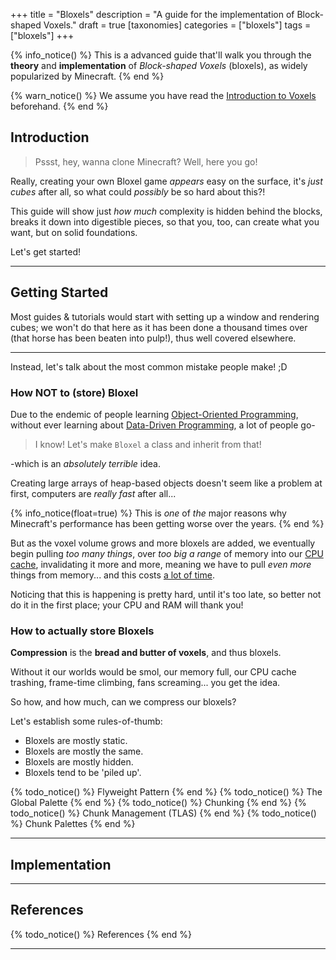 +++
title = "Bloxels"
description = "A guide for the implementation of Block-shaped Voxels."
draft = true
[taxonomies]
categories = ["bloxels"]
tags = ["bloxels"]
+++

{% info_notice() %}
This is a advanced guide that'll walk you through the **theory** and **implementation** of *Block-shaped Voxels* (bloxels), as widely popularized by Minecraft.
{% end %}

<!-- more -->

{% warn_notice() %}
We assume you have read the [Introduction to Voxels](/wiki/introduction) beforehand.
{% end %}

## Introduction

> Pssst, hey, wanna clone Minecraft? Well, here you go!

Really, creating your own Bloxel game *appears* easy on the surface,
it's *just cubes* after all, so what could *possibly* be so hard about this?!

This guide will show just *how much* complexity is hidden behind the blocks,
breaks it down into digestible pieces, so that you, too, can create what you want,
but on solid foundations.

Let's get started!

---

## Getting Started

Most guides & tutorials would start with setting up a window and rendering cubes;
we won't do that here as it has been done a thousand times over (that horse has been beaten into pulp!), thus well covered elsewhere.

---

Instead, let's talk about the most common mistake people make! ;D

### How NOT to (store) Bloxel

Due to the endemic of people learning [Object-Oriented Programming](https://en.wikipedia.org/wiki/Object-oriented_programming), without ever learning about [Data-Driven Programming](https://en.wikipedia.org/wiki/Data-driven_programming), a lot of people go-

> I know! Let's make `Bloxel` a class and inherit from that!

-which is an *absolutely terrible* idea.

Creating large arrays of heap-based objects doesn't seem like a problem at first, computers are *really fast* after all...

{% info_notice(float=true) %}
This is *one* of *the* major reasons why Minecraft's performance has been getting worse over the years.
{% end %}

But as the voxel volume grows and more bloxels are added, we eventually begin pulling *too many things*, over *too big a range* of memory into our [CPU cache](https://en.wikipedia.org/wiki/CPU_cache), invalidating it more and more, meaning we have to pull *even more* things from memory... and this costs [a lot of time](https://gist.github.com/jboner/2841832).

Noticing that this is happening is pretty hard, until it's too late,
so better not do it in the first place; your CPU and RAM will thank you!

<!--
---

So, how does one avoid these pitfalls and make things work?

You need to heed just one word: **Compression**
-->

### How to actually store Bloxels

**Compression** is the **bread and butter of voxels**, and thus bloxels.

Without it our worlds would be smol, our memory full, our CPU cache trashing, frame-time climbing, fans screaming... you get the idea.

So how, and how much, can we compress our bloxels?

Let's establish some rules-of-thumb:

- Bloxels are mostly static.
- Bloxels are mostly the same.
- Bloxels are mostly hidden.
- Bloxels tend to be 'piled up'.

<!--
So, let's start with the first thing: doing absolutely nothing!

#### Bloxels Are Mostly Unchanging

If you look at the average Minecraft gameplay video, you may have noticed that,
outside of (in)direct player interaction, all the visible bloxels are just *there*,
not doing *anything*, millions upon millions[^mc-block-count] of them!

This is not due to the developers being lazy or uninspired with making their bloxels *do* stuff,
but rather a very important optimization strategy: **doing nothing is highly performant**.
-->



{% todo_notice() %} Flyweight Pattern {% end %}
{% todo_notice() %} The Global Palette {% end %}
{% todo_notice() %} Chunking {% end %}
{% todo_notice() %} Chunk Management (TLAS) {% end %}
{% todo_notice() %} Chunk Palettes {% end %}



---
## Implementation





---
## References

{% todo_notice() %} References {% end %}

---

[^mc-block-count]: With a default view-distance of 12 chunks, there are approximately **+20 million _solid_ blocks** surrounding the player in Minecraft.
